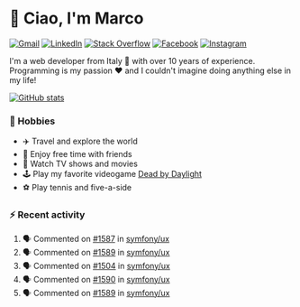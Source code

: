 # 👋 Ciao, I'm Marco

[![Gmail](https://img.shields.io/badge/Gmail-%23BB001B?style=flat-square&logo=gmail&logoColor=white)](mailto:gremo1982@gmail.com)
[![LinkedIn](https://img.shields.io/badge/LinkedIn-%230e76a8?style=flat-square&logo=linkedin)](https://www.linkedin.com/in/marco-polichetti)
[![Stack Overflow](https://img.shields.io/stackexchange/stackoverflow/r/220180?style=flat&logo=stackoverflow&label=Stack%20Overflow&color=%23F47F24)](https://stackoverflow.com/users/220180)
[![Facebook](https://img.shields.io/badge/-Facebook-%234267B2?style=flat-square&logo=facebook&logoColor=white)](https://www.facebook.com/marco.poliketti)
[![Instagram](https://img.shields.io/badge/-Instagram-%23C13584?style=flat-square&logo=instagram&logoColor=white)](https://www.instagram.com/marco.gremo)

I'm a web developer from Italy 🍕 with over 10 years of experience. Programming is my passion ❤️ and I couldn't imagine doing anything else in my life!

[![GitHub stats](https://github-readme-stats.vercel.app/api?username=gremo&show_icons=true&rank_icon=github&theme=transparent)](https://github.com/anuraghazra/github-readme-stats)

### 📅 Hobbies

- ✈️ Travel and explore the world
- 🍻 Enjoy free time with friends
- 🎥 Watch TV shows and movies
- 🕹️ Play my favorite videogame [Dead by Daylight](https://deadbydaylight.com)
- ⚽ Play tennis and five-a-side

### ⚡ Recent activity

<!--START_SECTION:activity-->
1. 🗣 Commented on [#1587](https://github.com/symfony/ux/issues/1587#issuecomment-1984273322) in [symfony/ux](https://github.com/symfony/ux)
2. 🗣 Commented on [#1589](https://github.com/symfony/ux/issues/1589#issuecomment-1984262547) in [symfony/ux](https://github.com/symfony/ux)
3. 🗣 Commented on [#1504](https://github.com/symfony/ux/issues/1504#issuecomment-1984250969) in [symfony/ux](https://github.com/symfony/ux)
4. 🗣 Commented on [#1590](https://github.com/symfony/ux/issues/1590#issuecomment-1984241909) in [symfony/ux](https://github.com/symfony/ux)
5. 🗣 Commented on [#1589](https://github.com/symfony/ux/issues/1589#issuecomment-1984010486) in [symfony/ux](https://github.com/symfony/ux)
<!--END_SECTION:activity-->
